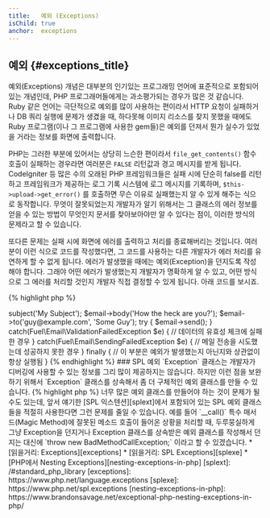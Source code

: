```yaml
---
title:   예외 (Exceptions)
isChild: true
anchor:  exceptions
---
```


## 예외 {#exceptions_title}

예외(Exceptions) 개념은 대부분의 인기있는 프로그래밍 언어에 표준적으로 포함되어 있는 개념인데, PHP 프로그래머들에게는
과소평가되는 경우가 많은 것 같습니다. Ruby 같은 언어는 극단적으로 예외를 많이 사용하는 편이라서 HTTP 요청이 실패하거나
DB 쿼리 실행에 문제가 생겼을 때, 하다못해 이미지 리소스를 찾지 못했을 때에도 Ruby 프로그램(이나 그 프로그램에 사용한
gem들)은 예외를 던져서 뭔가 실수가 있었을 거라는 정보를 화면에 출력합니다.

PHP는 그러한 부분에 있어서는 상당히 느슨한 편이라서 `file_get_contents()` 함수 호출이 실패하는 경우라면 여러분은
`FALSE` 리턴값과 경고 메시지를 받게 됩니다. CodeIgniter 등 많은 수의 오래된 PHP 프레임워크들은 실패 시에 단순히
false를 리턴하고 프레임워크가 제공하는 로그 기록 시스템에 로그 메시지를 기록하며, `$this->upload->get_error()` 를
호출하면 무슨 이유로 실패했는지 알 수 있게 해주는 식으로 동작합니다. 무엇이 잘못되었는지 개발자가 알기 위해서는 그
클래스의 에러 정보를 얻을 수 있는 방법이 무엇인지 문서를 찾아보아야만 알 수 있다는 점이, 이러한 방식의 문제라고 할 수
있습니다.

또다른 문제는 실패 시에 화면에 에러를 출력하고 처리를 종료해버리는 것입니다. 여러분이 이런 식으로 코드를 작성했다면,
그 코드를 사용하는 다른 개발자가 에러 처리를 유연하게 할 수 없게 됩니다. 에러가 발생했을 때에는 예외(Exception)을
던지도록 작성해야 합니다. 그래야 어떤 에러가 발생했는지 개발자가 명확하게 알 수 있고, 어떤 방식으로 그 에러를 처리할
것인지 개발자 직접 결정할 수 있게 됩니다. 아래 코드를 보시죠.

{% highlight php %}
<?php
$email = new Fuel\Email;
$email->subject('My Subject');
$email->body('How the heck are you?');
$email->to('guy@example.com', 'Some Guy');

try
{
    $email->send();
}
catch(Fuel\Email\ValidationFailedException $e)
{
    // 데이터의 유효성 체크에 실패한 경우
}
catch(Fuel\Email\SendingFailedException $e)
{
    // 메일 전송을 시도했는데 성공하지 못한 경우
}
finally
{
    // 이 부분은 예외가 발생했는지 아닌지와 상관없이 항상 실행됨
}
{% endhighlight %}

### SPL 예외

`Exception` 클래스는 개발자가 디버깅에 사용할 수 있는 정보를 그리 많이 제공하지는 않습니다. 하지만 이런 점을 보완하기
위해서 `Exception` 클래스를 상속해서 좀 더 구체적인 예외 클래스를 만들 수 있습니다.

{% highlight php %}
<?php
class ValidationException extends Exception {}
{% endhighlight %}

이렇게 예외 클래스를 구체적으로 만들면 여러 개의 catch 문을 달아서 다른 종류의 예외를 서로 다르게 처리할 수 있게
됩니다. 그러다보면 <em>너무 많은</em> 예외 클래스를 만들어야 하는 것이 문제가 될 수도 있는데, 앞서 얘기한
[SPL 익스텐션][splext]에서 포함되어 있는 SPL 예외 클래스들을 적절히 사용한다면 그런 문제를 줄일 수 있습니다.

예를 들어 `__call()` 특수 매서드(Magic Method)에 잘못된 메소드 호출이 들어온 상황을 처리할 때, 두루뭉실하게 그냥
Exception을 던지거나 Exception 클래스를 상속받은 예외 클래스를 작성해서 던지는 대신에
`throw new BadMethodCallException;` 이라고 할 수 있겠습니다.

* [읽을거리: Exceptions][exceptions]
* [읽을거리: SPL Exceptions][splexe]
* [PHP에서 Nesting Exceptions][nesting-exceptions-in-php]


[splext]: /#standard_php_library
[exceptions]: https://www.php.net/language.exceptions
[splexe]: https://www.php.net/spl.exceptions
[nesting-exceptions-in-php]: https://www.brandonsavage.net/exceptional-php-nesting-exceptions-in-php/

